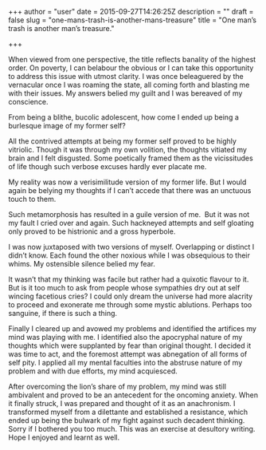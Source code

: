 +++
author = "user"
date = 2015-09-27T14:26:25Z
description = ""
draft = false
slug = "one-mans-trash-is-another-mans-treasure"
title = "One man’s trash is another man’s treasure."

+++


<p>When viewed from one perspective, the title reflects banality of the highest order. On poverty, I can belabour the obvious or I can take this opportunity to address this issue with utmost clarity. I was once beleaguered by the vernacular once I was roaming the state, all coming forth and blasting me with their issues. My answers belied my guilt and I was bereaved of my conscience.</p>
<p>From being a blithe, bucolic adolescent, how come I ended up being a burlesque image of my former self?</p>
<p>All the contrived attempts at being my former self proved to be highly vitriolic. Though it was through my own volition, the thoughts vitiated my brain and I felt disgusted. Some poetically framed them as the vicissitudes of life though such verbose excuses hardly ever placate me.</p>
<p>My reality was now a verisimilitude version of my former life. But I would again be belying my thoughts if I can’t accede that there was an unctuous touch to them.</p>
<p>Such metamorphosis has resulted in a guile version of me.  But it was not my fault I cried over and again. Such hackneyed attempts and self gloating only proved to be histrionic and a gross hyperbole.</p>
<p>I was now juxtaposed with two versions of myself. Overlapping or distinct I didn’t know. Each found the other noxious while I was obsequious to their whims. My ostensible silence belied my fear.</p>
<p>It wasn’t that my thinking was facile but rather had a quixotic flavour to it. But is it too much to ask from people whose sympathies dry out at self wincing facetious cries? I could only dream the universe had more alacrity to proceed and exonerate me through some mystic ablutions. Perhaps too sanguine, if there is such a thing.</p>
<p>Finally I cleared up and avowed my problems and identified the artifices my mind was playing with me. I identified also the apocryphal nature of my thoughts which were supplanted by fear than original thought. I decided it was time to act, and the foremost attempt was abnegation of all forms of self pity. I applied all my mental faculties into the abstruse nature of my problem and with due efforts, my mind acquiesced.</p>
<p>After overcoming the lion’s share of my problem, my mind was still ambivalent and proved to be an antecedent for the oncoming anxiety. When it finally struck, I was prepared and thought of it as an anachronism. I transformed myself from a dilettante and established a resistance, which ended up being the bulwark of my fight against such decadent thinking. Sorry if I bothered you too much. This was an exercise at desultory writing. Hope I enjoyed and learnt as well.</p>



